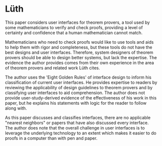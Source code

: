 # Lüth

This paper considers user interfaces for theorem provers, a tool used by some mathematicians to verify and check proofs, providing a level of certainty and confidence that a human mathematician cannot match.

Mathematicians who need to check proofs would like to use tools and aids to help them with rigor and completeness, but these tools do not have the best designs and user interfaces. Therefore, system designers of theorem provers should be able to design better systems, but lack the expertise. The evidence the author provides comes from their own experience in the area of theorem provers and related work Lüth cites.

The author uses the 'Eight Golden Rules' of interface design to inform his classification of current user interfaces. He provides expertise to readers by reviewing the applicability of design guidelines to theorem provers and by classifying user interfaces to aid comprehension. The author does not provide user-study-derived evidence of the effectiveness of his work in this paper, but he explains his statements with logic for the reader to follow along with. 

As this paper discusses and classifies interfaces, there are no applicable "nearest neighbors" or papers that have also discussed every interface. The author does note that the overall challenge in user interfaces is to leverage the underlying technology to an extent which makes it easier to do proofs in a computer than with pen and paper. 